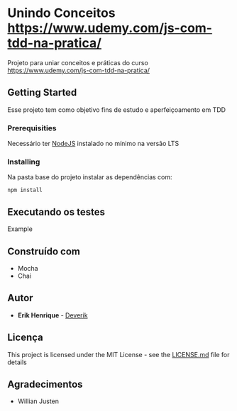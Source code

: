 # Unindo Conceitos https://www.udemy.com/js-com-tdd-na-pratica/

Projeto para uniar conceitos e práticas do curso https://www.udemy.com/js-com-tdd-na-pratica/

## Getting Started

Esse projeto tem como objetivo fins de estudo e aperfeiçoamento em TDD 

### Prerequisities

Necessário ter [NodeJS](https://nodejs.org/en/) instalado no mínimo na versão LTS

### Installing

Na pasta base do projeto instalar as dependências com:

```
npm install
```

## Executando os testes

Example

## Construído com 

* Mocha
* Chai

## Autor

* **Erik Henrique** - [Deverik](https://deverik.com.br)

## Licença

This project is licensed under the MIT License - see the [LICENSE.md](LICENSE.md) file for details

## Agradecimentos 

* Willian Justen
